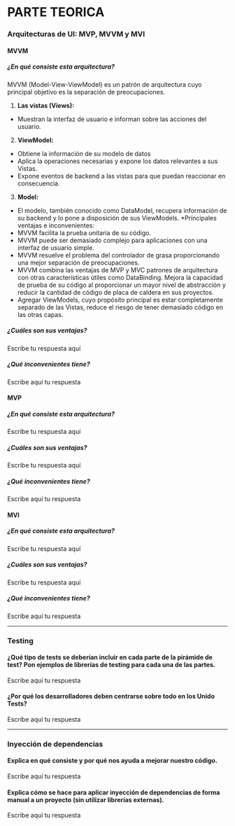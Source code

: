 # PARTE TEORICA

### Arquitecturas de UI: MVP, MVVM y MVI

#### MVVM

##### ¿En qué consiste esta arquitectura?
MVVM (Model-View-ViewModel) es un patrón de arquitectura cuyo principal objetivo es la separación de preocupaciones.
1.	**Las vistas (Views):**
*   Muestran la interfaz de usuario e informan sobre las acciones del usuario.
2.	**ViewModel:**
*	Obtiene la información de su modelo de datos
*	Aplica la operaciones necesarias y expone los datos relevantes a sus Vistas.
*	Expone eventos de backend a las vistas para que puedan reaccionar en consecuencia.
3.	**Model:**
*	El modelo, también conocido como DataModel, recupera información de su backend y lo pone a disposición de sus ViewModels.
*Principales ventajas e inconvenientes:
*	MVVM facilita la prueba unitaria de su código.
*	MVVM puede ser demasiado complejo para aplicaciones con una interfaz de usuario simple.
*	MVVM resuelve el problema del controlador de grasa proporcionando una mejor separación de preocupaciones.
*	MVVM combina las ventajas de MVP y MVC patrones de arquitectura con otras características útiles como DataBinding. Mejora la capacidad de prueba de su código al proporcionar un mayor nivel de abstracción y reducir la cantidad de código de placa de caldera en sus proyectos.
*	Agregar ViewModels, cuyo propósito principal es estar completamente separado de las Vistas, reduce el riesgo de tener demasiado código en las otras capas.


##### ¿Cuáles son sus ventajas?
Escribe tu respuesta aquí

##### ¿Qué inconvenientes tiene?
Escribe aquí tu respuesta

#### MVP

##### ¿En qué consiste esta arquitectura?
Escribe tu respuesta aquí

##### ¿Cuáles son sus ventajas?
Escribe tu respuesta aquí

##### ¿Qué inconvenientes tiene?
Escribe aquí tu respuesta

#### MVI

##### ¿En qué consiste esta arquitectura?
Escribe tu respuesta aquí

##### ¿Cuáles son sus ventajas?
Escribe tu respuesta aquí

##### ¿Qué inconvenientes tiene?
Escribe aquí tu respuesta

---

### Testing

#### ¿Qué tipo de tests se deberían incluir en cada parte de la pirámide de test? Pon ejemplos de librerías de testing para cada una de las partes. 
Escribe aquí tu respuesta

#### ¿Por qué los desarrolladores deben centrarse sobre todo en los Unido Tests?
Escribe aquí tu respuesta

---

### Inyección de dependencias

#### Explica en qué consiste y por qué nos ayuda a mejorar nuestro código.
Escribe aquí tu respuesta

#### Explica cómo se hace para aplicar inyección de dependencias de forma manual a un proyecto (sin utilizar librerías externas).
Escribe aquí tu respuesta